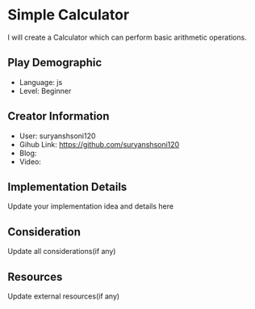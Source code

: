 # Simple Calculator

I will create a Calculator which can perform basic arithmetic operations.

## Play Demographic

- Language: js
- Level: Beginner

## Creator Information

- User: suryanshsoni120
- Gihub Link: https://github.com/suryanshsoni120
- Blog: 
- Video: 

## Implementation Details

Update your implementation idea and details here

## Consideration

Update all considerations(if any)

## Resources

Update external resources(if any)
